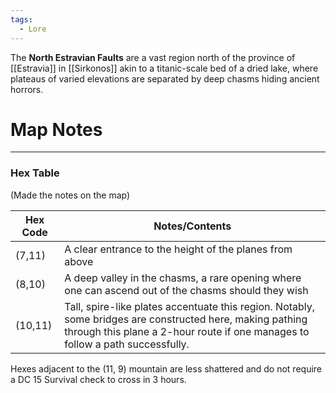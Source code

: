 ```yaml
---
tags:
  - Lore
---
```

The **North Estravian Faults** are a vast region north of the province of [[Estravia]] in [[Sirkonos]] akin to a titanic-scale bed of a dried lake, where plateaus of varied elevations are separated by deep chasms hiding ancient horrors.

# Map Notes
---
### Hex Table
(Made the notes on the map)

| Hex Code | Notes/Contents                                                                                                                                                                             |
| -------- | ------------------------------------------------------------------------------------------------------------------------------------------------------------------------------------------ |
| (7,11)   | A clear entrance to the height of the planes from above                                                                                                                                    |
| (8,10)   | A deep valley in the chasms, a rare opening where one can ascend out of the chasms should they wish                                                                                        |
| (10,11)  | Tall, spire-like plates accentuate this region. Notably, some bridges are constructed here, making pathing through this plane a 2-hour route if one manages to follow a path successfully. |



Hexes adjacent to the (11, 9) mountain are less shattered and do not require a DC 15 Survival check to cross in 3 hours.